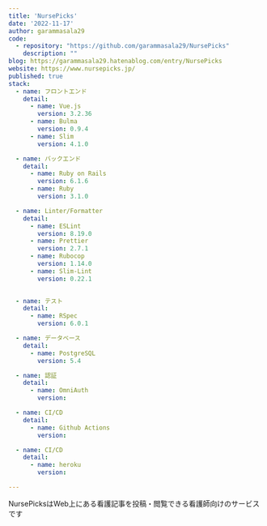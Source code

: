 ```yaml
---
title: 'NursePicks'
date: '2022-11-17'
author: garammasala29
code: 
  - repository: "https://github.com/garammasala29/NursePicks"
    description: ""
blog: https://garammasala29.hatenablog.com/entry/NursePicks
website: https://www.nursepicks.jp/
published: true
stack:
  - name: フロントエンド
    detail: 
      - name: Vue.js
        version: 3.2.36
      - name: Bulma
        version: 0.9.4
      - name: Slim
        version: 4.1.0

  - name: バックエンド
    detail:
      - name: Ruby on Rails
        version: 6.1.6
      - name: Ruby
        version: 3.1.0

  - name: Linter/Formatter
    detail:
      - name: ESLint
        version: 8.19.0
      - name: Prettier
        version: 2.7.1
      - name: Rubocop
        version: 1.14.0
      - name: Slim-Lint
        version: 0.22.1

 
  - name: テスト
    detail:
      - name: RSpec
        version: 6.0.1

  - name: データベース
    detail:
      - name: PostgreSQL
        version: 5.4

  - name: 認証 
    detail:
      - name: OmniAuth
        version: 

  - name: CI/CD
    detail:
      - name: Github Actions
        version: 

  - name: CI/CD
    detail:
      - name: heroku
        version: 

---
```


NursePicksはWeb上にある看護記事を投稿・閲覧できる看護師向けのサービスです
